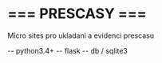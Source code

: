 # === PRESCASY ===

Micro sites pro ukladani a evidenci prescasu

-- python3.4+
-- flask
-- db / sqlite3


